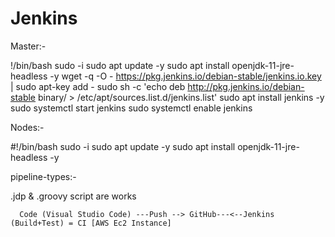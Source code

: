 # Jenkins


Master:-

!/bin/bash
sudo -i
sudo apt update -y
sudo apt install openjdk-11-jre-headless -y
wget -q -O - https://pkg.jenkins.io/debian-stable/jenkins.io.key | sudo apt-key add -
sudo sh -c 'echo deb http://pkg.jenkins.io/debian-stable binary/ > /etc/apt/sources.list.d/jenkins.list'
sudo apt install jenkins -y
sudo systemctl start jenkins
sudo systemctl enable jenkins

Nodes:- 

#!/bin/bash
sudo -i
sudo apt update -y
sudo apt install openjdk-11-jre-headless -y

pipeline-types:-

.jdp & .groovy script are works

      Code (Visual Studio Code) ---Push --> GitHub---<--Jenkins (Build+Test) = CI [AWS Ec2 Instance]
